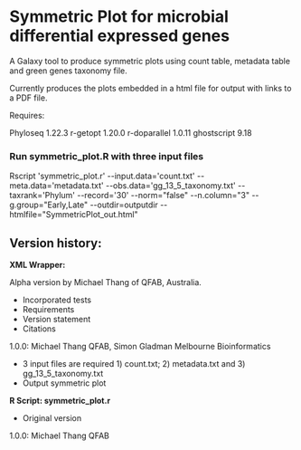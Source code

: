 # Symmetric Plot for microbial differential expressed genes

A Galaxy tool to produce symmetric plots using count table, metadata table and green genes taxonomy file.

Currently produces the plots embedded in a html file for output with links to a PDF file.

Requires:

Phyloseq 1.22.3
r-getopt 1.20.0
r-doparallel 1.0.11
ghostscript 9.18


### Run symmetric_plot.R with three input files
Rscript 'symmetric_plot.r' --input.data='count.txt' --meta.data='metadata.txt' --obs.data='gg_13_5_taxonomy.txt' --taxrank='Phylum' --record='30' --norm="false" --n.column="3" --g.group="Early,Late" --outdir=outputdir --htmlfile="SymmetricPlot_out.html"


## Version history:

**XML Wrapper:**

Alpha version by Michael Thang of QFAB, Australia.

* Incorporated tests
* Requirements
* Version statement
* Citations

1.0.0: Michael Thang QFAB, Simon Gladman Melbourne Bioinformatics

* 3 input files are required 1) count.txt; 2) metadata.txt and 3) gg_13_5_taxonomy.txt
* Output symmetric plot


**R Script: symmetric_plot.r**

* Original version

1.0.0: Michael Thang QFAB

